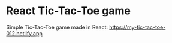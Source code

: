 # React Tic-Tac-Toe game

Simple Tic-Tac-Toe game made in React: https://my-tic-tac-toe-012.netlify.app
